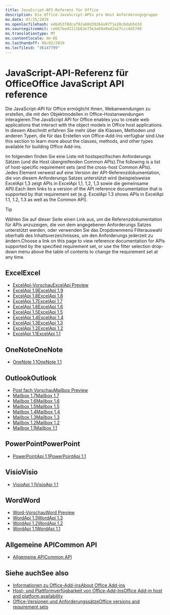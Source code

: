 ```yaml
---
title: JavaScript-API-Referenz für Office
description: Die Office-JavaScript-APIs pro Host Anforderungsgruppe
ms.date: 07/25/2019
ms.openlocfilehash: e4b45370dcaf82a60d39264a97f1e28c0dab543d
ms.sourcegitcommit: ceb67bed1111b63e75e3a69a9a42a27ccc4d5749
ms.translationtype: MT
ms.contentlocale: de-DE
ms.lasthandoff: 08/02/2019
ms.locfileid: "36147799"
---
```

# <a name="office-javascript-api-reference"></a><span data-ttu-id="83993-103">JavaScript-API-Referenz für Office</span><span class="sxs-lookup"><span data-stu-id="83993-103">Office JavaScript API reference</span></span>

<span data-ttu-id="83993-104">Die JavaScript-API für Office ermöglicht Ihnen, Webanwendungen zu erstellen, die mit den Objektmodellen in Office-Hostanwendungen interagieren.</span><span class="sxs-lookup"><span data-stu-id="83993-104">The JavaScript API for Office enables you to create web applications that interact with the object models in Office host applications.</span></span> <span data-ttu-id="83993-105">In diesem Abschnitt erfahren Sie mehr über die Klassen, Methoden und anderen Typen, die für das Erstellen von Office-Add-Ins verfügbar sind.</span><span class="sxs-lookup"><span data-stu-id="83993-105">Use this section to learn more about the classes, methods, and other types available for building Office Add-ins.</span></span>

<span data-ttu-id="83993-106">Im folgenden finden Sie eine Liste mit hostspezifischen Anforderungs Sätzen (und die Host übergreifenden Common APIs).</span><span class="sxs-lookup"><span data-stu-id="83993-106">The following is a list of host-specific requirement sets (and the cross-host Common APIs).</span></span> <span data-ttu-id="83993-107">Jedes Element verweist auf eine Version der API-Referenzdokumentation, die von diesem Anforderungs Satzes unterstützt wird (beispielsweise ExcelApi 1,3 zeigt APIs in ExcelApi 1,1, 1,2, 1,3 sowie die gemeinsame API).</span><span class="sxs-lookup"><span data-stu-id="83993-107">Each item links to a version of the API reference documentation that is supported by that requirement set (e.g. ExcelApi 1.3 shows APIs in ExcelApi 1.1, 1.2, 1.3 as well as the Common API).</span></span>

> [!TIP]
> <span data-ttu-id="83993-108">Wählen Sie auf dieser Seite einen Link aus, um die Referenzdokumentation für APIs anzuzeigen, die von dem angegebenen Anforderungs Satzes unterstützt werden, oder verwenden Sie das Dropdownmenü Filterauswahl oberhalb des Inhaltsverzeichnisses, um den Anforderungs jederzeit zu ändern.</span><span class="sxs-lookup"><span data-stu-id="83993-108">Choose a link on this page to view reference documentation for APIs supported by the specified requirement set, or use the filter selection drop-down menu above the table of contents to change the requirement set at any time.</span></span>

## <a name="excel"></a><span data-ttu-id="83993-109">Excel</span><span class="sxs-lookup"><span data-stu-id="83993-109">Excel</span></span>

- [<span data-ttu-id="83993-110">ExcelApi-Vorschau</span><span class="sxs-lookup"><span data-stu-id="83993-110">ExcelApi Preview</span></span>](/javascript/api/excel?view=excel-js-preview)
- [<span data-ttu-id="83993-111">ExcelApi 1.9</span><span class="sxs-lookup"><span data-stu-id="83993-111">ExcelApi 1.9</span></span>](/javascript/api/excel?view=excel-js-1.9)
- [<span data-ttu-id="83993-112">ExcelApi 1.8</span><span class="sxs-lookup"><span data-stu-id="83993-112">ExcelApi 1.8</span></span>](/javascript/api/excel?view=excel-js-1.8)
- [<span data-ttu-id="83993-113">ExcelApi 1.7</span><span class="sxs-lookup"><span data-stu-id="83993-113">ExcelApi 1.7</span></span>](/javascript/api/excel?view=excel-js-1.7)
- [<span data-ttu-id="83993-114">ExcelApi 1.6</span><span class="sxs-lookup"><span data-stu-id="83993-114">ExcelApi 1.6</span></span>](/javascript/api/excel?view=excel-js-1.6)
- [<span data-ttu-id="83993-115">ExcelApi 1.5</span><span class="sxs-lookup"><span data-stu-id="83993-115">ExcelApi 1.5</span></span>](/javascript/api/excel?view=excel-js-1.5)
- [<span data-ttu-id="83993-116">ExcelApi 1.4</span><span class="sxs-lookup"><span data-stu-id="83993-116">ExcelApi 1.4</span></span>](/javascript/api/excel?view=excel-js-1.4)
- [<span data-ttu-id="83993-117">ExcelApi 1.3</span><span class="sxs-lookup"><span data-stu-id="83993-117">ExcelApi 1.3</span></span>](/javascript/api/excel?view=excel-js-1.3)
- [<span data-ttu-id="83993-118">ExcelApi 1.2</span><span class="sxs-lookup"><span data-stu-id="83993-118">ExcelApi 1.2</span></span>](/javascript/api/excel?view=excel-js-1.2)
- [<span data-ttu-id="83993-119">ExcelApi 1.1</span><span class="sxs-lookup"><span data-stu-id="83993-119">ExcelApi 1.1</span></span>](/javascript/api/excel?view=excel-js-1.1)

## <a name="onenote"></a><span data-ttu-id="83993-120">OneNote</span><span class="sxs-lookup"><span data-stu-id="83993-120">OneNote</span></span>

- [<span data-ttu-id="83993-121">OneNote 1,1</span><span class="sxs-lookup"><span data-stu-id="83993-121">OneNote 1.1</span></span>](/javascript/api/onenote?view=onenote-js-1.1)

## <a name="outlook"></a><span data-ttu-id="83993-122">Outlook</span><span class="sxs-lookup"><span data-stu-id="83993-122">Outlook</span></span>

- [<span data-ttu-id="83993-123">Post fach Vorschau</span><span class="sxs-lookup"><span data-stu-id="83993-123">Mailbox Preview</span></span>](/javascript/api/outlook?view=outlook-js-preview)
- [<span data-ttu-id="83993-124">Mailbox 1.7</span><span class="sxs-lookup"><span data-stu-id="83993-124">Mailbox 1.7</span></span>](/javascript/api/outlook?view=outlook-js-1.7)
- [<span data-ttu-id="83993-125">Mailbox 1.6</span><span class="sxs-lookup"><span data-stu-id="83993-125">Mailbox 1.6</span></span>](/javascript/api/outlook?view=outlook-js-1.6)
- [<span data-ttu-id="83993-126">Mailbox 1.5</span><span class="sxs-lookup"><span data-stu-id="83993-126">Mailbox 1.5</span></span>](/javascript/api/outlook?view=outlook-js-1.5)
- [<span data-ttu-id="83993-127">Mailbox 1.4</span><span class="sxs-lookup"><span data-stu-id="83993-127">Mailbox 1.4</span></span>](/javascript/api/outlook?view=outlook-js-1.4)
- [<span data-ttu-id="83993-128">Mailbox 1.3</span><span class="sxs-lookup"><span data-stu-id="83993-128">Mailbox 1.3</span></span>](/javascript/api/outlook?view=outlook-js-1.3)
- [<span data-ttu-id="83993-129">Mailbox 1.2</span><span class="sxs-lookup"><span data-stu-id="83993-129">Mailbox 1.2</span></span>](/javascript/api/outlook?view=outlook-js-1.2)
- [<span data-ttu-id="83993-130">Mailbox 1.1</span><span class="sxs-lookup"><span data-stu-id="83993-130">Mailbox 1.1</span></span>](/javascript/api/outlook?view=outlook-js-1.1)

## <a name="powerpoint"></a><span data-ttu-id="83993-131">PowerPoint</span><span class="sxs-lookup"><span data-stu-id="83993-131">PowerPoint</span></span>

- [<span data-ttu-id="83993-132">PowerPointApi 1,1</span><span class="sxs-lookup"><span data-stu-id="83993-132">PowerPointApi 1.1</span></span>](/javascript/api/powerpoint?view=powerpoint-js-1.1)

## <a name="visio"></a><span data-ttu-id="83993-133">Visio</span><span class="sxs-lookup"><span data-stu-id="83993-133">Visio</span></span>

- [<span data-ttu-id="83993-134">VisioApi 1,1</span><span class="sxs-lookup"><span data-stu-id="83993-134">VisioApi 1.1</span></span>](/javascript/api/visio?view=visio-js-1.1)

## <a name="word"></a><span data-ttu-id="83993-135">Word</span><span class="sxs-lookup"><span data-stu-id="83993-135">Word</span></span>

- [<span data-ttu-id="83993-136">Word-Vorschau</span><span class="sxs-lookup"><span data-stu-id="83993-136">Word Preview</span></span>](/javascript/api/word?view=word-js-preview)
- [<span data-ttu-id="83993-137">WordApi 1.3</span><span class="sxs-lookup"><span data-stu-id="83993-137">WordApi 1.3</span></span>](/javascript/api/word?view=word-js-1.3)
- [<span data-ttu-id="83993-138">WordApi 1.2</span><span class="sxs-lookup"><span data-stu-id="83993-138">WordApi 1.2</span></span>](/javascript/api/word?view=word-js-1.2)
- [<span data-ttu-id="83993-139">WordApi 1.1</span><span class="sxs-lookup"><span data-stu-id="83993-139">WordApi 1.1</span></span>](/javascript/api/word?view=word-js-1.1)

## <a name="common-api"></a><span data-ttu-id="83993-140">Allgemeine API</span><span class="sxs-lookup"><span data-stu-id="83993-140">Common API</span></span>

- [<span data-ttu-id="83993-141">Allgemeine API</span><span class="sxs-lookup"><span data-stu-id="83993-141">Common API</span></span>](/javascript/api/office?view=common-js)

## <a name="see-also"></a><span data-ttu-id="83993-142">Siehe auch</span><span class="sxs-lookup"><span data-stu-id="83993-142">See also</span></span>

- [<span data-ttu-id="83993-143">Informationen zu Office-Add-ins</span><span class="sxs-lookup"><span data-stu-id="83993-143">About Office Add-ins</span></span>](/office/dev/add-ins/overview)
- [<span data-ttu-id="83993-144">Host- und Plattformverfügbarkeit von Office-Add-Ins</span><span class="sxs-lookup"><span data-stu-id="83993-144">Office Add-in host and platform availability</span></span>](/office/dev/add-ins/overview/office-add-in-availability)
- [<span data-ttu-id="83993-145">Office-Versionen und Anforderungssätze</span><span class="sxs-lookup"><span data-stu-id="83993-145">Office versions and requirement sets</span></span>](/office/dev/add-ins/develop/office-versions-and-requirement-sets)
